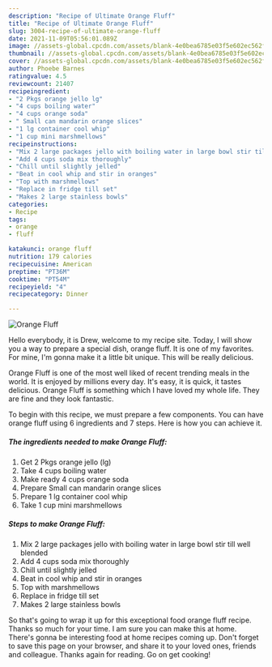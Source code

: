 ```yaml
---
description: "Recipe of Ultimate Orange Fluff"
title: "Recipe of Ultimate Orange Fluff"
slug: 3004-recipe-of-ultimate-orange-fluff
date: 2021-11-09T05:56:01.089Z
image: //assets-global.cpcdn.com/assets/blank-4e0bea6785e03f5e602ec562f230caae08da540cada707380b4fe1bbebba43da.png
thumbnail: //assets-global.cpcdn.com/assets/blank-4e0bea6785e03f5e602ec562f230caae08da540cada707380b4fe1bbebba43da.png
cover: //assets-global.cpcdn.com/assets/blank-4e0bea6785e03f5e602ec562f230caae08da540cada707380b4fe1bbebba43da.png
author: Phoebe Barnes
ratingvalue: 4.5
reviewcount: 21407
recipeingredient:
- "2 Pkgs orange jello lg"
- "4 cups boiling water"
- "4 cups orange soda"
- " Small can mandarin orange slices"
- "1 lg container cool whip"
- "1 cup mini marshmellows"
recipeinstructions:
- "Mix 2 large packages jello with boiling water in large bowl stir till well blended"
- "Add 4 cups soda mix thoroughly"
- "Chill until slightly jelled"
- "Beat in cool whip and stir in oranges"
- "Top with marshmellows"
- "Replace in fridge till set"
- "Makes 2 large stainless bowls"
categories:
- Recipe
tags:
- orange
- fluff

katakunci: orange fluff 
nutrition: 179 calories
recipecuisine: American
preptime: "PT36M"
cooktime: "PT54M"
recipeyield: "4"
recipecategory: Dinner

---
```



![Orange Fluff](//assets-global.cpcdn.com/assets/blank-4e0bea6785e03f5e602ec562f230caae08da540cada707380b4fe1bbebba43da.png)

Hello everybody, it is Drew, welcome to my recipe site. Today, I will show you a way to prepare a special dish, orange fluff. It is one of my favorites. For mine, I'm gonna make it a little bit unique. This will be really delicious.



Orange Fluff is one of the most well liked of recent trending meals in the world. It is enjoyed by millions every day. It's easy, it is quick, it tastes delicious. Orange Fluff is something which I have loved my whole life. They are fine and they look fantastic.


To begin with this recipe, we must prepare a few components. You can have orange fluff using 6 ingredients and 7 steps. Here is how you can achieve it.

<!--inarticleads1-->

##### The ingredients needed to make Orange Fluff:

1. Get 2 Pkgs orange jello (lg)
1. Take 4 cups boiling water
1. Make ready 4 cups orange soda
1. Prepare  Small can mandarin orange slices
1. Prepare 1 lg container cool whip
1. Take 1 cup mini marshmellows




<!--inarticleads2-->

##### Steps to make Orange Fluff:

1. Mix 2 large packages jello with boiling water in large bowl stir till well blended
1. Add 4 cups soda mix thoroughly
1. Chill until slightly jelled
1. Beat in cool whip and stir in oranges
1. Top with marshmellows
1. Replace in fridge till set
1. Makes 2 large stainless bowls




So that's going to wrap it up for this exceptional food orange fluff recipe. Thanks so much for your time. I am sure you can make this at home. There's gonna be interesting food at home recipes coming up. Don't forget to save this page on your browser, and share it to your loved ones, friends and colleague. Thanks again for reading. Go on get cooking!
